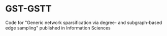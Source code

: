 # GST-GSTT
 Code for "Generic network sparsification via degree- and subgraph-based edge sampling" published in Information Sciences
